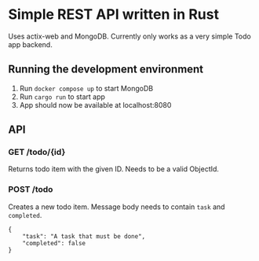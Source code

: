 # Simple REST API written in Rust
Uses actix-web and MongoDB. Currently only works as a very simple Todo app backend.

## Running the development environment
1. Run `docker compose up` to start MongoDB
2. Run `cargo run` to start app
3. App should now be available at localhost:8080

## API

### GET /todo/{id}
Returns todo item with the given ID. Needs to be a valid ObjectId.

### POST /todo
Creates a new todo item. Message body needs to contain `task` and `completed`.
```
{
    "task": "A task that must be done",
    "completed": false
}
```